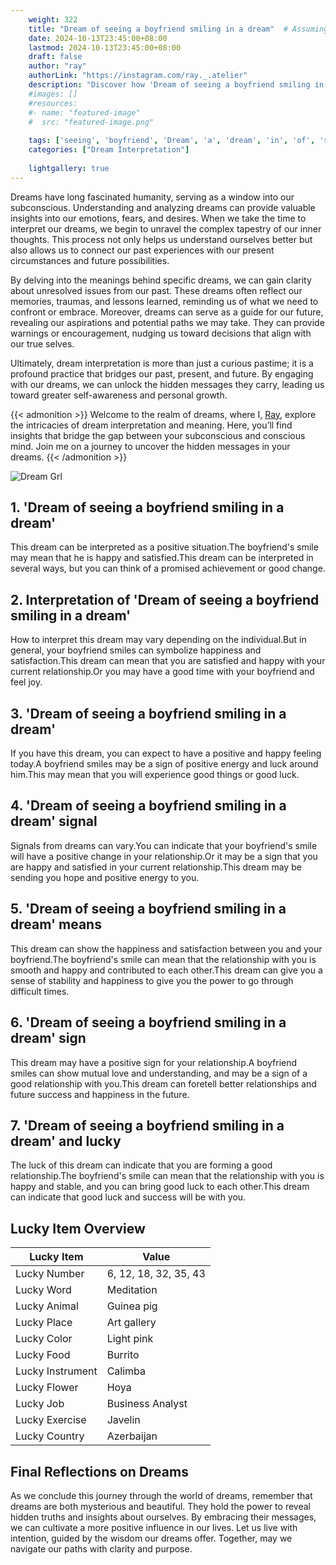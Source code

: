 ```yaml
---
    weight: 322
    title: "Dream of seeing a boyfriend smiling in a dream"  # Assuming 'title' column exists
    date: 2024-10-13T23:45:00+08:00
    lastmod: 2024-10-13T23:45:00+08:00
    draft: false
    author: "ray"
    authorLink: "https://instagram.com/ray._.atelier"
    description: "Discover how 'Dream of seeing a boyfriend smiling in a dream' can interpret your future and uncover its significant meanings in your life."
    #images: []
    #resources:
    #- name: "featured-image"
    #  src: "featured-image.png"
    
    tags: ['seeing', 'boyfriend', 'Dream', 'a', 'dream', 'in', 'of', 'smiling']
    categories: ["Dream Interpretation"]
    
    lightgallery: true
---
```

    
Dreams have long fascinated humanity, serving as a window into our subconscious. Understanding and analyzing dreams can provide valuable insights into our emotions, fears, and desires. When we take the time to interpret our dreams, we begin to unravel the complex tapestry of our inner thoughts. This process not only helps us understand ourselves better but also allows us to connect our past experiences with our present circumstances and future possibilities.

By delving into the meanings behind specific dreams, we can gain clarity about unresolved issues from our past. These dreams often reflect our memories, traumas, and lessons learned, reminding us of what we need to confront or embrace. Moreover, dreams can serve as a guide for our future, revealing our aspirations and potential paths we may take. They can provide warnings or encouragement, nudging us toward decisions that align with our true selves.

Ultimately, dream interpretation is more than just a curious pastime; it is a profound practice that bridges our past, present, and future. By engaging with our dreams, we can unlock the hidden messages they carry, leading us toward greater self-awareness and personal growth.

{{< admonition >}}
Welcome to the realm of dreams, where I, [Ray](https://instagram.com/ray._.atelier), explore the intricacies of dream interpretation and meaning. Here, you’ll find insights that bridge the gap between your subconscious and conscious mind. Join me on a journey to uncover the hidden messages in your dreams.
{{< /admonition >}}

![Dream Grl](https://cdn.pixabay.com/photo/2017/11/02/03/35/gothic-2910057_1280.jpg "Dream Grl")

## 1. 'Dream of seeing a boyfriend smiling in a dream'
This dream can be interpreted as a positive situation.The boyfriend's smile may mean that he is happy and satisfied.This dream can be interpreted in several ways, but you can think of a promised achievement or good change.

## 2. Interpretation of 'Dream of seeing a boyfriend smiling in a dream'
How to interpret this dream may vary depending on the individual.But in general, your boyfriend smiles can symbolize happiness and satisfaction.This dream can mean that you are satisfied and happy with your current relationship.Or you may have a good time with your boyfriend and feel joy.

## 3. 'Dream of seeing a boyfriend smiling in a dream'
If you have this dream, you can expect to have a positive and happy feeling today.A boyfriend smiles may be a sign of positive energy and luck around him.This may mean that you will experience good things or good luck.

## 4. 'Dream of seeing a boyfriend smiling in a dream' signal
Signals from dreams can vary.You can indicate that your boyfriend's smile will have a positive change in your relationship.Or it may be a sign that you are happy and satisfied in your current relationship.This dream may be sending you hope and positive energy to you.

## 5. 'Dream of seeing a boyfriend smiling in a dream' means
This dream can show the happiness and satisfaction between you and your boyfriend.The boyfriend's smile can mean that the relationship with you is smooth and happy and contributed to each other.This dream can give you a sense of stability and happiness to give you the power to go through difficult times.

## 6. 'Dream of seeing a boyfriend smiling in a dream' sign
This dream may have a positive sign for your relationship.A boyfriend smiles can show mutual love and understanding, and may be a sign of a good relationship with you.This dream can foretell better relationships and future success and happiness in the future.

## 7. 'Dream of seeing a boyfriend smiling in a dream' and lucky
The luck of this dream can indicate that you are forming a good relationship.The boyfriend's smile can mean that the relationship with you is happy and stable, and you can bring good luck to each other.This dream can indicate that good luck and success will be with you.

## Lucky Item Overview
| Lucky Item          | Value              |
|---------------|--------------------|
| Lucky Number        | 6, 12, 18, 32, 35, 43  |
| Lucky Word          | Meditation |
| Lucky Animal        | Guinea pig |
| Lucky Place         | Art gallery     |
| Lucky Color         | Light pink     |
| Lucky Food          | Burrito      |
| Lucky Instrument    | Calimba |
| Lucky Flower        | Hoya    |
| Lucky Job           | Business Analyst       |
| Lucky Exercise      | Javelin  |
| Lucky Country       | Azerbaijan    |


##  Final Reflections on Dreams

As we conclude this journey through the world of dreams, remember that dreams are both mysterious and beautiful. They hold the power to reveal hidden truths and insights about ourselves. By embracing their messages, we can cultivate a more positive influence in our lives. Let us live with intention, guided by the wisdom our dreams offer. Together, may we navigate our paths with clarity and purpose.
